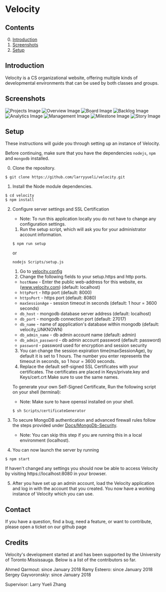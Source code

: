 # Velocity

## Contents

0. [Introduction](#introduction)
2. [Screenshots](#screenshots)
1. [Setup](#setup)

## Introduction

Velocity is a CS organizational website, offering multiple kinds of developmental environments that can be used by both classes and groups.

## Screenshots
![Projects Image](/Docs/Screenshots/projects.png?raw=true "Projects Image")
![Overview Image](/Docs/Screenshots/overview.png?raw=true "Overview Image")
![Board Image](/Docs/Screenshots/board.png?raw=true "Board Image")
![Backlog Image](/Docs/Screenshots/backlog.png?raw=true "Backlog Image")
![Analytics Image](/Docs/Screenshots/analytics.png?raw=true "Analytics Image")
![Management Image](/Docs/Screenshots/management.png?raw=true "Management Image")
![Milestone Image](/Docs/Screenshots/milestone.png?raw=true "Milestone Image")
![Story Image](/Docs/Screenshots/story.png?raw=true "Story Image")

## Setup

These instructions will guide you through setting up an instance of Velocity.

Before continuing, make sure that you have the dependencies `nodejs`, `npm`
and `mongodb` installed.

0. Clone the repository.

  ```
  $ git clone https://github.com/larryyueli/velocity.git
  ```

1. Install the Node module dependencies.

  ```
  $ cd velocity
  $ npm install
  ```

2. Configure server settings and SSL Certification
   * Note: To run this application locally you do not have to change any configuration settings.
    1. Run the setup script, which will ask you for your administrator account information.
    ```
    $ npm run setup
    ```
    or
    ```
    nodejs Scripts/setup.js
    ```
    1. Go to [velocity.config](velocity.config)
    2. Change the following fields to your setup.https and http ports.
    * `hostName` - Enter the public web-address for this website, ex (www.velocity.com) (default: localhost)
    * `httpPort` - http port (default: 8000)
    * `httpsPort` - https port (default: 8080)
    * `maxSessionAge` - session timeout in seconds (default: 1 hour = 3600 seconds)
    * `db_host` - mongodb database server address (default: localhost)
    * `db_port` - mongodb connection port (default: 27017)
    * `db_name` - name of appplication's database within mongodb (default: velocity_UNKNOWN)
    * `db_admin_name` - db admin account name (default: admin)
    * `db_admin_password` - db admin account password (default: password)
    * `password` - password used for encryption and session security
    3. You can change the session expiration time(maxSessionAge), by default it is set to 1 hours. The number you enter represents the timeout in seconds, so 1 hour = 3600 seconds.
    4. Replace the default self-signed SSL Certificates with your certificates. The certificates are placed in Keys/private.key and Keys/cert.crt Make sure to use the same names.

    To generate your own Self-Signed Certificate, Run the following script on your shell (terminal):
    - Note: Make sure to have openssl installed on your shell.
    ```
    $ sh Scripts/certificateGenerator
    ```

3. To secure MongoDB authentication and advanced firewall rules follow the steps provided under [Docs/MongoDb-Security](Docs/MongoDb-Security.md).
   - Note: You can skip this step if you are running this in a local environment (localhost).

4. You can now launch the server by running

  ```
  $ npm start
  ```

  If haven't changed any settings you should now be able to access Velocity by visiting
  https://localhost:8080 in your browser.

5. After you have set up an admin account, load the Velocity application and log in with the account that you created. You now have a working instance of Velocity which you can use.

## Contact

If you have a question, find a bug, need a feature, or want to contribute, please open a ticket on our github page

## Credits

Velocity's development started at and has been supported by the University of Toronto Mississauga. Below is a list of the contributors so far.

Ahmed Qarmout: since January 2018
Ramy Esteero: since January 2018
Sergey Gayvoronskiy: since January 2018

Supervisor: Larry Yueli Zhang
